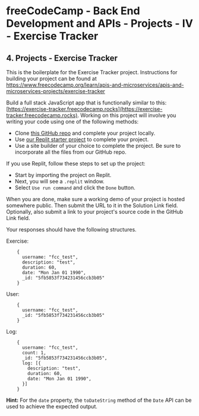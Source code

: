 # freeCodeCamp - Back End Development and APIs - Projects - IV - Exercise Tracker


## 4. Projects - Exercise Tracker

This is the boilerplate for the Exercise Tracker project. Instructions for building your project can be found at https://www.freecodecamp.org/learn/apis-and-microservices/apis-and-microservices-projects/exercise-tracker

Build a full stack JavaScript app that is functionally similar to this: [https://exercise-tracker.freecodecamp.rocks](https://exercise-tracker.freecodecamp.rocks). Working on this project will involve you writing your code using one of the following methods:

  *  Clone [this GitHub repo](https://github.com/freeCodeCamp/boilerplate-project-exercisetracker/) and complete your project locally.
  *  Use [our Replit starter project](https://replit.com/github/freeCodeCamp/boilerplate-project-exercisetracker) to complete your project.
  *  Use a site builder of your choice to complete the project. Be sure to incorporate all the files from our GitHub repo.

If you use Replit, follow these steps to set up the project:

  *  Start by importing the project on Replit.
  *  Next, you will see a `.replit` window.
  *  Select `Use run command` and click the `Done` button.

When you are done, make sure a working demo of your project is hosted somewhere public. Then submit the URL to it in the Solution Link field. Optionally, also submit a link to your project's source code in the GitHub Link field.

Your responses should have the following structures.

Exercise:

```
    {
      username: "fcc_test",
      description: "test",
      duration: 60,
      date: "Mon Jan 01 1990",
      _id: "5fb5853f734231456ccb3b05"
    }
```

User:

```
    {
      username: "fcc_test",
      _id: "5fb5853f734231456ccb3b05"
    }
```

Log:

```
    {
      username: "fcc_test",
      count: 1,
      _id: "5fb5853f734231456ccb3b05",
      log: [{
        description: "test",
        duration: 60,
        date: "Mon Jan 01 1990",
      }]
    }
```

**Hint:** For the `date` property, the `toDateString` method of the `Date` API can be used to achieve the expected output.

